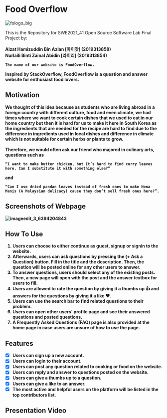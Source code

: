 <h1>Food Overflow</h1>

![fologo_big](https://user-images.githubusercontent.com/97009898/204909691-4d026364-f118-4eee-8d96-e9c59ef575dd.png)

This is the Repository for SWE2021_41 Open Source Software Lab Final Project by:<br><br>
<b>Aizat Hamizuddin Bin Azlan [아이잣]<b> (2019313858) <br>
<b>Nurlaili Binti Zainal Abidin [라이리]<b> (2019313854)
    
    The name of our website is FoodOverflow.
    
Inspired by StackOverflow, FoodOverflow is a question and answer website for enthusiast food lovers.

<h2>Motivation</h2>

We thought of this idea because as students who are living abroad in a foreign country with different culture, food and even climate, we had times where we want to cook certain dishes that we used to eat in our home country but then it is hard for us to make it here in South Korea as the ingredients that are needed for the recipe are hard to find due to the difference in ingredients used in local dishes and difference in climate which is not suitable for certain herbs or plants to grow.<br><br>
Therefore, we would often ask our friend who majored in culinary arts, questions such as

    “I want to make butter chicken, but It’s hard to find curry leaves here. Can I substitute it with something else?”
and

    “Can I use dried pandan leaves instead of fresh ones to make Nona Manis (A Malaysian delicacy) cause they don’t sell fresh ones here?”.

<h2>Screenshots of Webpage</h2>
    
![imageedit_3_6394204843](https://user-images.githubusercontent.com/97009898/205152408-7f73873a-1952-4b08-8da6-7bf367601e13.png)

<h2>How To Use</h2>
    <ol>
        <li>Users can choose to either continue as guest, signup or signin to the website.<br></li>
        <li>Afterwards, users can ask questions by pressing the (+ Ask a Question) button. Fill in the title and the description. Then, the question will be posted online for any other users to answer.</li>
        <li>To answer questions, users should select any of the existing posts. Then, a new page will open with the post and the answer textbox for users to fill.</li>
        <li>Users are allowed to rate the question by giving it a thumbs up 👍 and answers for the questions by giving it a like ♥.</li>
        <li>Users can use the search bar to find related questions to their problem.</li>
        <li>Users can open other users' profile page and see their answered questions and posted questions.</li>
        <li>A Frequently Asked Questions (FAQ) page is also provided at the home page in case users are unsure of how to use the page.</li>
    </ol>

<h2>Features</h2>

- [x] Users can sign up a new account.
- [x] Users can login to their account.
- [x] Users can post any question related to cooking or food on the website.
- [x] Users can reply and answer to questions posted on the website.
- [x] Users can give a thumbs up to a question.
- [x] Users can give a like to an answer.   
- [x] The most active and helpful users on the platform will be listed in the top contributors list.

<h2>Presentation Video</h2>

